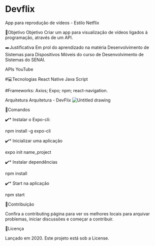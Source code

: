 # Devflix
App para reprodução de vídeos - Estilo Netflix

🎯Objetivo
Objetivo Criar um app para visualização de vídeos ligados à programação, através de um API.

✒️Justificativa
Em prol do aprendizado na matéria Desenvolvimento de Sistemas para Dispositivos Móveis do curso de Desenvolvimento de Sistemas do SENAI.

APIs
YouTube

#💻Tecnologias
React Native
Java Script

#Frameworks:
Axios;
Expo;
npm;
react-navigation.

Arquitetura Arquitetura - DevFlix
![Untitled drawing]()

👷Comandos

✔️* Instalar o Expo-cli:

npm install -g expo-cli

✔️* Inicializar uma aplicação

expo init name_project

✔️* Instalar dependências

npm install

✔️* Start na aplicação

npm start

🤝Contribuição

Confira a contributing página para ver os melhores locais para arquivar problemas, iniciar discussões e começar a contribuir.

📄Licença

Lançado em 2020. Este projeto está sob a License.
